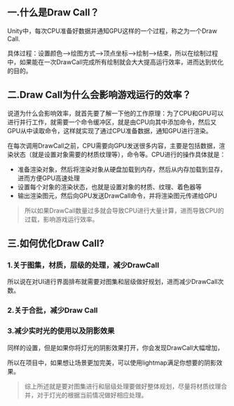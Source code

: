 
## 一.什么是Draw Call？

Unity中，每次CPU准备好数据并通知GPU这样的一个过程，称之为一个Draw Call.

具体过程：设置颜色-->绘图方式-->顶点坐标-->绘制-->结束，所以在绘制过程中，如果能在一次DrawCall完成所有绘制就会大大提高运行效率，进而达到优化的目的。
## 二.Draw Call为什么会影响游戏运行的效率？

说道为什么会影响效率，就首先要了解一下他的工作原理：为了CPU和GPU可以进行并行工作，就需要一个命令缓冲区，就是由CPU向其中添加命令，然后又GPU从中读取命令，这样就实现了通过CPU准备数据，通知GPU进行渲染。

在每次调用DrawCall之前，CPU需要向GPU发送很多内容，主要是包括数据，渲染状态（就是设置对象需要的材质纹理等），命令等。CPU进行的操作具体就是：

+ 准备渲染对象，然后将渲染对象从硬盘加载到内存，然后从内存加载到显存，进而方便GPU高速处理
+ 设置每个对象的渲染状态，也就是设置对象的材质、纹理、着色器等
+ 输出渲染图元，然后向GPU发送DrawCall命令，并将渲染图元传递给GPU

>所以如果DrawCall数量过多就会导致CPU进行大量计算，进而导致CPU的过载，影响游戏运行效率。

## 三.如何优化Draw Call?

### 1.关于图集，材质，层级的处理，减少DrawCall

所以说在对UI进行界面排布就需要对图集和层级做好规划，进而减少DrawCall次数。

### 2.关于合批，减少Draw Call



### 3.减少实时光的使用以及阴影效果

同样的设置，但是如果你将灯光的阴影效果打开，你会发现DrawCall大幅增加，

所以在项目中，如果想让场景更加完美，可以使用lightmap满足你想要的阴影效果。

>综上所述就是要对图集进行和层级处理要做好整体规划，尽量将材质纹理合并，对于灯光的根据当前情况做好相应处理。